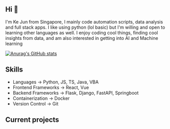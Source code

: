 ## Hi 👋

I'm Ke Jun from Singapore, I mainly code automation scripts, data analysis and full stack apps. I like using python (lol basic) but I'm willing and open to learning other languages as well. I enjoy coding cool things, finding cool insights from data, and am also interested in getting into AI and Machine learning

[![Anurag's GitHub stats](https://github-readme-stats.vercel.app/api?username=kejun11)](https://github.com/anuraghazra/github-readme-stats)

## Skills
- Languages -> Python, JS, TS, Java, VBA
- Frontend Frameworks -> React, Vue
- Backend Frameworks -> Flask, Django, FastAPI, Springboot
- Containerization -> Docker
- Version Control -> Git

## Current projects
